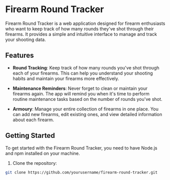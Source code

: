 # Firearm Round Tracker

Firearm Round Tracker is a web application designed for firearm enthusiasts who want to keep track of how many rounds they've shot through their firearms. It provides a simple and intuitive interface to manage and track your shooting data.

## Features

- **Round Tracking**: Keep track of how many rounds you've shot through each of your firearms. This can help you understand your shooting habits and maintain your firearms more effectively.

- **Maintenance Reminders**: Never forget to clean or maintain your firearms again. The app will remind you when it's time to perform routine maintenance tasks based on the number of rounds you've shot.

- **Armoury**: Manage your entire collection of firearms in one place. You can add new firearms, edit existing ones, and view detailed information about each firearm.

## Getting Started

To get started with the Firearm Round Tracker, you need to have Node.js and npm installed on your machine.

1. Clone the repository:

```sh
git clone https://github.com/yourusername/firearm-round-tracker.git
```
